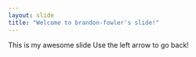 ```yaml
---
layout: slide
title: "Welcome to brandon-fowler's slide!"
---
```


This is my awesome slide
Use the left arrow to go back!
